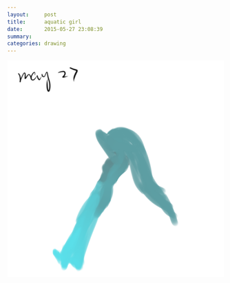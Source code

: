 ```yaml
---
layout:     post
title:      aquatic girl
date:       2015-05-27 23:08:39
summary:    
categories: drawing
---
```

![aquatic girl](/images/_diary/aquatic-girl.png "It is raining outside.")